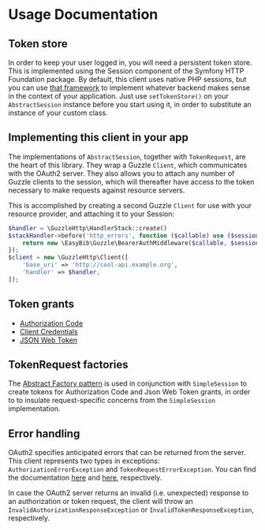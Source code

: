 # Usage Documentation

## Token store

In order to keep your user logged in, you will need a persistent token store.
This is implemented using the Session component of the Symfony HTTP Foundation
package. By default, this client uses native PHP sessions, but you can use
[that framework](http://symfony.com/doc/current/components/http_foundation/sessions.html)
to implement whatever backend makes sense in the context of your
application. Just use `setTokenStore()` on your `AbstractSession` instance before
you start using it, in order to substitute an instance of your custom class.

## Implementing this client in your app

The implementations of `AbstractSession`, together with `TokenRequest`, are the
heart of this library. They wrap a Guzzle `Client`, which communicates with the
OAuth2 server. They also allows you to attach any number of Guzzle clients to the
session, which will thereafter have access to the token necessary to make requests
against resource servers.

This is accomplished by creating a second Guzzle `Client` for use with your
resource provider, and attaching it to your Session:

```php
$handler = \GuzzleHttp\HandlerStack::create()
$stackHandler->before('http_errors', function ($callable) use ($session) {
    return new \EasyBib\Guzzle\BearerAuthMiddleware($callable, $session);
});
$client = new \GuzzleHttp\Client([
    'base_uri' => 'http://cool-api.example.org',
    'handler' => $handler,
]);
```

## Token grants

* [Authorization Code](authorization-code-grant.md)
* [Client Credentials](client-credentials-grant.md)
* [JSON Web Token](json-web-token-grant.md)

## TokenRequest factories

The [Abstract Factory pattern](http://en.wikipedia.org/wiki/Abstract_factory_pattern)
is used in conjunction with `SimpleSession` to create tokens for Authorization
Code and Json Web Token grants, in order to to insulate request-specific
concerns from the `SimpleSession` implementation.

## Error handling

OAuth2 specifies anticipated errors that can be returned from the server. This
client represents two types in exceptions: `AuthorizationErrorException` and
`TokenRequestErrorException`. You can find the documentation
[here](http://tools.ietf.org/html/rfc6749#section-4.1.2.1) and
[here](http://tools.ietf.org/html/rfc6749#section-5.2), respectively.

In case the OAuth2 server returns an invalid (i.e. unexpected) response to an
authorization or token request, the client will throw an
`InvalidAuthorizationResponseException` or `InvalidTokenResponseException`,
respectively.
